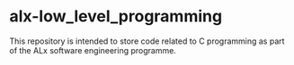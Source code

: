 # alx-low_level_programming
This repository is intended to store code related to C programming as part of the ALx software engineering programme.
